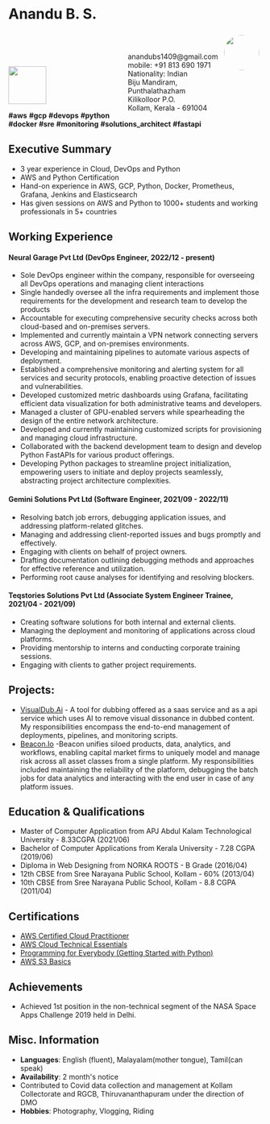 # Anandu B. S.  
<img style="float:right;border-radius:50%;width:70px;padding:6px;" src="https://scontent.fblr13-1.fna.fbcdn.net/v/t1.6435-9/51929228_2252843841671651_1109067363073916928_n.jpg?_nc_cat=105&cb=99be929b-b574a898&ccb=1-7&_nc_sid=7a1959&_nc_ohc=bwMQDUxsyuwAX9fLmQy&_nc_ht=scontent.fblr13-1.fna&oh=00_AfBnUuLRQNsnNozgtW1OfzttcdSTKZDWYEMqGe8n4yNyvQ&oe=65BB23E0](https://scontent.fblr13-1.fna.fbcdn.net/v/t1.6435-9/51929228_2252843841671651_1109067363073916928_n.jpg?_nc_cat=105&cb=99be929b-b574a898&ccb=1-7&_nc_sid=7a1959&_nc_ohc=K_qDgcR935gAX861d06&_nc_ht=scontent.fblr13-1.fna&oh=00_AfAaGdvykNtaIf5XaBW1jMCetBCcFsRxDYvYF_Cw-pB3ww&oe=65E82F20" width="150"/>
<br><br/>
<span style="float:right;padding:6px"> 
  anandubs1409@gmail.com <br> mobile: +91 813 690 1971 <br> Nationality: Indian<br>Biju Mandiram, <br>Punthalathazham<br>Kilikolloor P.O.<br>Kollam, Kerala - 691004
</span>
<br><br/>
<img src="https://slack-imgs.com/?c=1&o1=ro&url=https%3A%2F%2Fd1.awsstatic.com%2Ftraining-and-certification%2Fcertification-badges%2FAWS-Certified-Cloud-Practitioner_badge.634f8a21af2e0e956ed8905a72366146ba22b74c.png" width="75" height="75">

**#aws** **#gcp** **#devops** **#python** **#docker** **#sre** **#monitoring** **#solutions_architect** **#fastapi**

## Executive Summary

* 3 year experience in Cloud, DevOps and Python
* AWS and Python Certification
* Hand-on experience in AWS, GCP, Python, Docker, Prometheus, Grafana, Jenkins and Elasticsearch
* Has given sessions on AWS and Python to 1000+ students and working professionals in 5+ countries

## Working Experience

#### Neural Garage Pvt Ltd (DevOps Engineer, 2022/12 - present) 

* Sole DevOps engineer within the company, responsible for overseeing all DevOps operations and managing client interactions
* Single handedly oversee all the infra requirements and implement those requirements for the development and research team to develop the products
* Accountable for executing comprehensive security checks across both cloud-based and on-premises servers.
* Implemented and currently maintain a VPN network connecting servers across AWS, GCP, and on-premises environments. 
* Developing and maintaining pipelines to automate various aspects of deployment.
* Established a comprehensive monitoring and alerting system for all services and security protocols, enabling proactive detection of issues and vulnerabilities.
* Developed customized metric dashboards using Grafana, facilitating efficient data visualization for both administrative teams and developers.
* Managed a cluster of GPU-enabled servers while spearheading the design of the entire network architecture.
* Developed and currently maintaining customized scripts for provisioning and managing cloud infrastructure.
* Collaborated with the backend development team to design and develop Python FastAPIs for various product offerings.
* Developing Python packages to streamline project initialization, empowering users to initiate and deploy projects seamlessly, abstracting project architecture complexities.

#### Gemini Solutions Pvt Ltd (Software Engineer, 2021/09 - 2022/11) 

* Resolving batch job errors, debugging application issues, and addressing platform-related glitches.
* Managing and addressing client-reported issues and bugs promptly and effectively.
* Engaging with clients on behalf of project owners.
* Drafting documentation outlining debugging methods and approaches for effective reference and utilization.
* Performing root cause analyses for identifying and resolving blockers.

#### Teqstories Solutions Pvt Ltd (Associate System Engineer Trainee, 2021/04 - 2021/09)

* Creating software solutions for both internal and external clients.
* Managing the deployment and monitoring of applications across cloud platforms.
* Providing mentorship to interns and conducting corporate training sessions.
* Engaging with clients to gather project requirements.

## Projects: 

* [VisualDub.Ai](https://visualdub.ai) - A tool for dubbing offered as a saas service and as a api service which uses AI to remove visual dissonance in dubbed content. My responsibilities encompass the end-to-end management of deployments, pipelines, and monitoring scripts.
* [Beacon.Io](https://www.beacon.io/) -Beacon unifies siloed products, data, analytics, and workflows, enabling capital market firms to uniquely model and manage risk across all asset classes from a single platform. My responsibilities included maintaining the reliability of the platform, debugging the batch jobs for data analytics and interacting with the end user in case of any platform issues.

## Education & Qualifications

* Master of Computer Application from APJ Abdul Kalam Technological University - 8.33CGPA  (2021/06)
* Bachelor of Computer Applications from Kerala University - 7.28 CGPA (2019/06)
* Diploma in Web Designing from NORKA ROOTS - B Grade (2016/04)
* 12th CBSE from Sree Narayana Public School, Kollam - 60% (2013/04)
* 10th CBSE from Sree Narayana Public School, Kollam - 8.8 CGPA (2011/04)

## Certifications

* [AWS Certified Cloud Practitioner](https://www.certmetrics.com/amazon/electronic_certificate.aspx?cert=ADA3B299A60ED7B82290AAD11A0CDCAFOCEEE511A85466B7FFDC18D58878920B0)
* [AWS Cloud Technical Essentials](https://coursera.org/share/cae4c1950b1749313ee111e4874aae79)
* [Programming for Everybody (Getting Started with Python)](https://coursera.org/share/982a69546fb228fa2817817b24c83175)
* [AWS S3 Basics](https://coursera.org/share/ec46f202d3ac0d862cf688fdff599a5d)

## Achievements

* Achieved 1st position in the non-technical segment of the NASA Space Apps Challenge 2019 held in Delhi.

## Misc. Information

* <b>Languages</b>: English (fluent), Malayalam(mother tongue), Tamil(can speak)
* <b>Availability</b>: 2 month's notice
* Contributed to Covid data collection and management at Kollam Collectorate and RGCB, Thiruvananthapuram under the direction of DMO
* <b>Hobbies</b>: Photography, Vlogging, Riding
